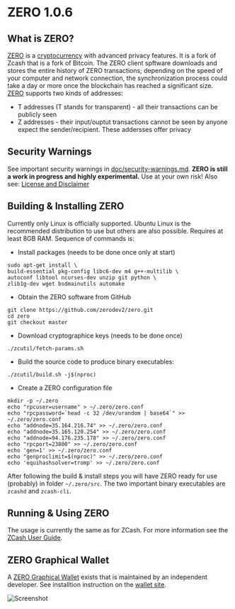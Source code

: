 ZERO 1.0.6
===========

What is ZERO?
--------------

[ZERO](https://github.com/zerodev2/zero) is a [cryptocurrency](https://en.wikipedia.org/wiki/Cryptocurrency) with advanced privacy features. 
It is a fork of Zcash that is a fork of Bitcoin. The ZERO client spftware downloads and stores the entire history
of ZERO transactions; depending on the speed of your computer and network connection, the synchronization process
could take a day or more once the blockchain has reached a significant size. [ZERO](https://github.com/zerodev2/zero)
supports two kinds of addresses:
* T addresses (T stands for transparent) - all their transactions can be publicly seen
* Z addresses - their input/ouptut transactions cannot be seen by anyone expect the sender/recipient. These addersses offer privacy

Security Warnings
-----------------
See important security warnings in [doc/security-warnings.md](doc/security-warnings.md).
**ZERO is still a work in progress and highly experimental.** Use at your own risk! Also see: [License and Disclaimer](https://github.com/zerodev2/zero/blob/master/COPYING)

Building & Installing ZERO
--------------------------
Currently only Linux is officially supported. Ubuntu Linux is the recommended distribution to use but others are also possible. 
Requires at least 8GB RAM. Sequence of commands is:

* Install packages (needs to be done once only at start)
```
sudo apt-get install \
build-essential pkg-config libc6-dev m4 g++-multilib \
autoconf libtool ncurses-dev unzip git python \
zlib1g-dev wget bsdmainutils automake
```

* Obtain the ZERO software from GitHub
```
git clone https://github.com/zerodev2/zero.git
cd zero
git checkout master
```

* Download cryptographice keys (needs to be done once)
```
./zcutil/fetch-params.sh
```

* Build the source code to produce binary executables:
```
./zcutil/build.sh -j$(nproc)
```

* Create a ZERO configuration file
```
mkdir -p ~/.zero
echo "rpcuser=username" > ~/.zero/zero.conf
echo "rpcpassword=`head -c 32 /dev/urandom | base64`" >> ~/.zero/zero.conf
echo "addnode=35.164.216.74" >> ~/.zero/zero.conf
echo "addnode=35.165.120.254" >> ~/.zero/zero.conf
echo "addnode=94.176.235.178" >> ~/.zero/zero.conf
echo "rpcport=23800" >> ~/.zero/zero.conf
echo 'gen=1' >> ~/.zero/zero.conf
echo "genproclimit=$(nproc)" >> ~/.zero/zero.conf
echo 'equihashsolver=tromp' >> ~/.zero/zero.conf
```

After following the build & install steps you will have ZERO ready for use (probably) in folder `~/.zero/src`. The two important binary executables are `zcashd` and `zcash-cli`.


Running & Using ZERO
--------------------
The usage is currently the same as for ZCash. For more information see the [ZCash User Guide](https://github.com/zcash/zcash/wiki/1.0-User-Guide#running-zcash).

ZERO Graphical Wallet
---------------------
A [ZERO Graphical Wallet](https://github.com/vaklinov/zero-swing-wallet-ui) exists that is maintained by an independent developer. 
See installtion instruction on the [wallet site](https://github.com/vaklinov/zero-swing-wallet-ui/blob/master/README.md).

![Screenshot](https://github.com/vaklinov/zero-swing-wallet-ui/raw/master/docs/ZeroWallet.png "Main Window")


